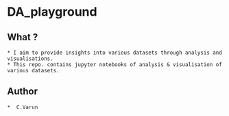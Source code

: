 # DA_playground


## What ?

	* I aim to provide insights into various datasets through analysis and visualisations.
	* This repo. contains jupyter notebooks of analysis & visualisation of various datasets.

## Author 
	*  C.Varun
	
	

